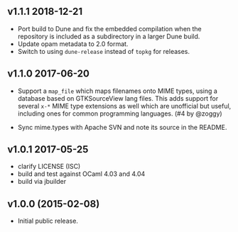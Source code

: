 v1.1.1 2018-12-21
-----------------

* Port build to Dune and fix the embedded compilation when
  the repository is included as a subdirectory in a larger
  Dune build.
* Update opam metadata to 2.0 format.
* Switch to using `dune-release` instead of `topkg` for releases.

v1.1.0 2017-06-20
-----------------

* Support a `map_file` which maps filenames onto MIME types, using
  a database based on GTKSourceView lang files.  This adds support
  for several `x-*` MIME type extensions as well which are unofficial
  but useful, including ones for common programming languages.
  (#4 by @zoggy)

* Sync mime.types with Apache SVN and note its source in the README.

v1.0.1 2017-05-25
-----------------

* clarify LICENSE (ISC)
* build and test against OCaml 4.03 and 4.04
* build via jbuilder

v1.0.0 (2015-02-08)
-------------------

* Initial public release.
